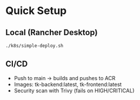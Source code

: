 # Quick Setup

## Local (Rancher Desktop)

```bash
./k8s/simple-deploy.sh
```

## CI/CD

- Push to main → builds and pushes to ACR
- Images: tk-backend:latest, tk-frontend:latest
- Security scan with Trivy (fails on HIGH/CRITICAL)
